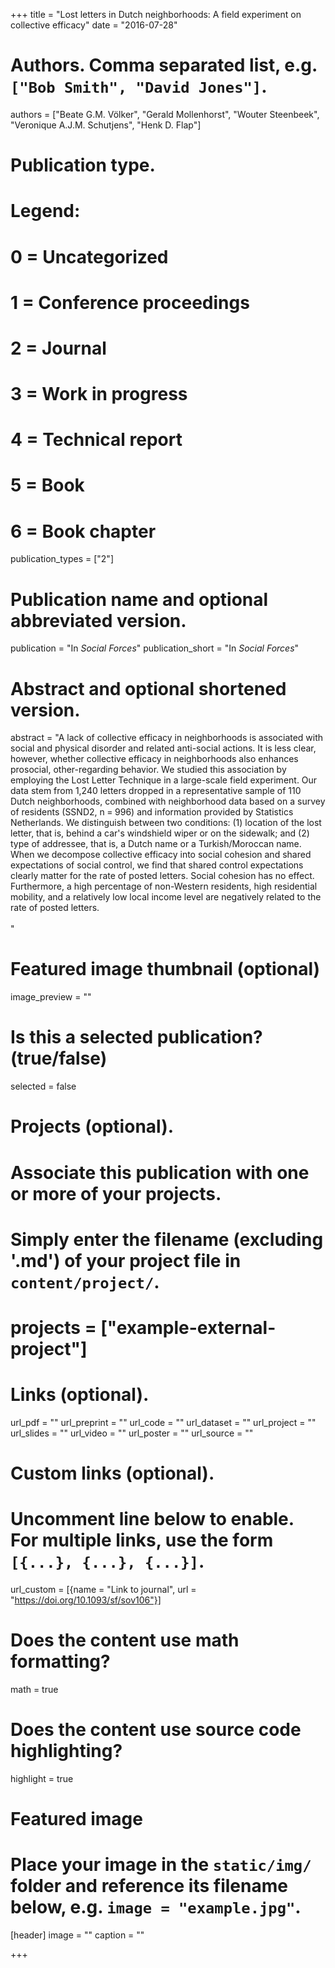 +++
title = "Lost letters in Dutch neighborhoods: A field experiment on collective efficacy"
date = "2016-07-28"

# Authors. Comma separated list, e.g. `["Bob Smith", "David Jones"]`.
authors = ["Beate G.M. Völker", "Gerald Mollenhorst", "Wouter Steenbeek", "Veronique A.J.M. Schutjens", "Henk D. Flap"]

# Publication type.
# Legend:
# 0 = Uncategorized
# 1 = Conference proceedings
# 2 = Journal
# 3 = Work in progress
# 4 = Technical report
# 5 = Book
# 6 = Book chapter
publication_types = ["2"]

# Publication name and optional abbreviated version.
publication = "In *Social Forces*"
publication_short = "In *Social Forces*"

# Abstract and optional shortened version.
abstract = "A lack of collective efficacy in neighborhoods is associated with social and physical disorder and related anti-social actions. It is less clear, however, whether collective efficacy in neighborhoods also enhances prosocial, other-regarding behavior. We studied this association by employing the Lost Letter Technique in a large-scale field experiment. Our data stem from 1,240 letters dropped in a representative sample of 110 Dutch neighborhoods, combined with neighborhood data based on a survey of residents (SSND2, n = 996) and information provided by Statistics Netherlands. We distinguish between two conditions: (1) location of the lost letter, that is, behind a car's windshield wiper or on the sidewalk; and (2) type of addressee, that is, a Dutch name or a Turkish/Moroccan name. When we decompose collective efficacy into social cohesion and shared expectations of social control, we find that shared control expectations clearly matter for the rate of posted letters. Social cohesion has no effect. Furthermore, a high percentage of non-Western residents, high residential mobility, and a relatively low local income level are negatively related to the rate of posted letters.<br><br>"

# Featured image thumbnail (optional)
image_preview = ""

# Is this a selected publication? (true/false)
selected = false

# Projects (optional).
#   Associate this publication with one or more of your projects.
#   Simply enter the filename (excluding '.md') of your project file in `content/project/`.
# projects = ["example-external-project"]

# Links (optional).
url_pdf = ""
url_preprint = ""
url_code = ""
url_dataset = ""
url_project = ""
url_slides = ""
url_video = ""
url_poster = ""
url_source = ""

# Custom links (optional).
#   Uncomment line below to enable. For multiple links, use the form `[{...}, {...}, {...}]`.
url_custom = [{name = "Link to journal", url = "https://doi.org/10.1093/sf/sov106"}]

# Does the content use math formatting?
math = true

# Does the content use source code highlighting?
highlight = true

# Featured image
# Place your image in the `static/img/` folder and reference its filename below, e.g. `image = "example.jpg"`.
[header]
image = ""
caption = ""

+++

<!-- More detail can easily be written here using *Markdown* and $\rm \LaTeX$ math code. -->
